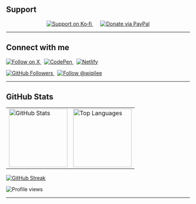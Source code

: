<!-- ===== Support Section (Ko‑fi + PayPal) ===== -->
## Support

<p align="center">
  <!-- Ko‑fi (big button) -->
  <a href="https://ko-fi.com/vaultverse">
    <img src="https://img.shields.io/badge/Support%20on%20Ko%E2%80%91fi-FF5E5B?style=for-the-badge&logo=ko-fi&logoColor=white" alt="Support on Ko‑fi" />
  </a>
  &nbsp;&nbsp;&nbsp;&nbsp;
  <!-- PayPal (big button) -->
  <a href="https://www.paypal.com/donate?business=heytugas%40gmail.com&currency_code=USD">
    <img src="https://img.shields.io/badge/Donate%20via%20PayPal-00457C?style=for-the-badge&logo=paypal&logoColor=white" alt="Donate via PayPal" />
  </a>
</p>

---

<!-- ===== Connect Links & Badges ===== -->
## Connect with me

<p align="left">
  <!-- X / Twitter -->
  <a href="https://x.com/wiqi_Lee">
    <img src="https://img.shields.io/badge/Follow%20on%20X-000000?style=for-the-badge&logo=x&logoColor=white" alt="Follow on X" />
  </a>
  &nbsp;
  <!-- CodePen -->
  <a href="https://codepen.io/wiqilee">
    <img src="https://img.shields.io/badge/CodePen-000000?style=for-the-badge&logo=codepen&logoColor=white" alt="CodePen" />
  </a>
  &nbsp;
  <!-- Netlify (replace with your site or team URL) -->
  <a href="https://app.netlify.com/teams/wiqilee/overview">
    <img src="https://img.shields.io/badge/Netlify-00C7B7?style=for-the-badge&logo=netlify&logoColor=white" alt="Netlify" />
  </a>
</p>

<!-- Followers badge -->
<p>
  <a href="https://github.com/wiqilee?tab=followers">
    <img src="https://img.shields.io/github/followers/wiqilee?label=Followers&style=social" alt="GitHub Followers" />
  </a>
  &nbsp;
  <a href="https://github.com/wiqilee">
    <img src="https://img.shields.io/badge/Follow-@wiqilee-181717?logo=github&labelColor=555555" alt="Follow @wiqilee" />
  </a>
</p>

---

<!-- ===== GitHub Stats Cards ===== -->
## GitHub Stats

<table>
  <tr>
    <td>
      <a href="https://github.com/wiqilee/github-readme-stats">
        <img height="160" src="https://github-readme-stats.vercel.app/api?username=wiqilee&show_icons=true&theme=tokyonight&rank_icon=github" alt="GitHub Stats" />
      </a>
    </td>
    <td>
      <a href="https://github.com/wiqilee/github-readme-stats">
        <img height="160" src="https://github-readme-stats.vercel.app/api/top-langs/?username=wiqilee&layout=compact&theme=tokyonight" alt="Top Languages" />
      </a>
    </td>
  </tr>
</table>

<!-- Streak stats -->
<p>
  <a href="https://github.com/wiqilee/github-readme-streak-stats">
    <img src="https://streak-stats.demolab.com?user=wiqilee&theme=tokyonight&date_format=j%20M%5B%20Y%5D" alt="GitHub Streak" />
  </a>
</p>

<!-- Visitor counter -->
<p>
  <img src="https://komarev.com/ghpvc/?username=wiqilee&label=Profile%20views&color=0e75b6&style=flat" alt="Profile views" />
</p>

---
